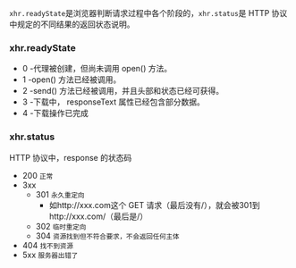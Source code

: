 `xhr.readyState`是浏览器判断请求过程中各个阶段的，`xhr.status`是 HTTP 协议中规定的不同结果的返回状态说明。
### xhr.readyState
- 0 -代理被创建，但尚未调用 open() 方法。
- 1 -open() 方法已经被调用。
- 2 -send() 方法已经被调用，并且头部和状态已经可获得。
- 3 -下载中， responseText 属性已经包含部分数据。
- 4 -下载操作已完成



### xhr.status
HTTP 协议中，response 的状态码
- 200 `正常`
- 3xx 
  - 301 `永久重定向`
    - 如http://xxx.com这个 GET 请求（最后没有/），就会被301到http://xxx.com/（最后是/）
  - 302 `临时重定向`
  - 304 `资源找到但不符合要求，不会返回任何主体`
- 404 `找不到资源`
- 5xx `服务器出错了`